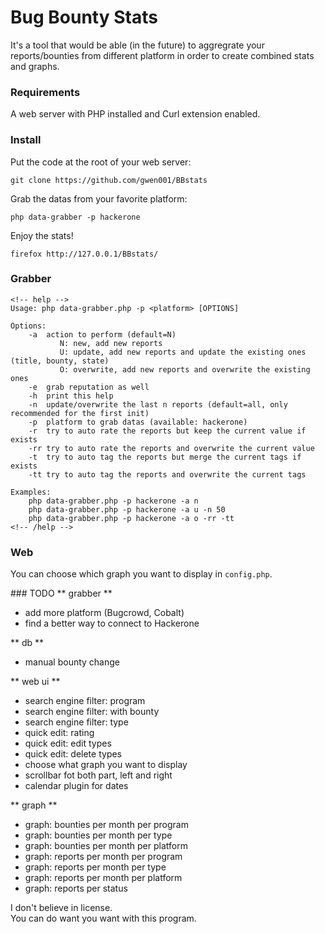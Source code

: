 # Bug Bounty Stats
It's a tool that would be able (in the future) to aggregrate your reports/bounties from different platform in order to create combined stats and graphs.  


### Requirements
A web server with PHP installed and Curl extension enabled.  


### Install
Put the code at the root of your web server:
```
git clone https://github.com/gwen001/BBstats
```

Grab the datas from your favorite platform:
```
php data-grabber -p hackerone
```

Enjoy the stats!
```
firefox http://127.0.0.1/BBstats/
```

### Grabber
```
<!-- help -->
Usage: php data-grabber.php -p <platform> [OPTIONS]

Options:
	-a	action to perform (default=N)
		   N: new, add new reports
		   U: update, add new reports and update the existing ones (title, bounty, state)
		   O: overwrite, add new reports and overwrite the existing ones
	-e	grab reputation as well
	-h	print this help
	-n	update/overwrite the last n reports (default=all, only recommended for the first init)
	-p	platform to grab datas (available: hackerone)
	-r	try to auto rate the reports but keep the current value if exists
	-rr	try to auto rate the reports and overwrite the current value
	-t	try to auto tag the reports but merge the current tags if exists
	-tt	try to auto tag the reports and overwrite the current tags

Examples:
	php data-grabber.php -p hackerone -a n
	php data-grabber.php -p hackerone -a u -n 50
	php data-grabber.php -p hackerone -a o -rr -tt
<!-- /help -->
```


### Web
You can choose which graph you want to display in `config.php`.  


### TODO
** grabber **
- add more platform (Bugcrowd, Cobalt)  
- find a better way to connect to Hackerone  

** db **
- manual bounty change  

** web ui **
- search engine filter: program  
- search engine filter: with bounty  
- search engine filter: type  
- quick edit: rating  
- quick edit: edit types  
- quick edit: delete types  
- choose what graph you want to display  
- scrollbar fot both part, left and right  
- calendar plugin for dates

** graph **
- graph: bounties per month per program  
- graph: bounties per month per type  
- graph: bounties per month per platform  
- graph: reports per month per program  
- graph: reports per month per type  
- graph: reports per month per platform  
- graph: reports per status  


I don't believe in license.  
You can do want you want with this program.  

